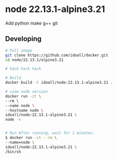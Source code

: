 node 22.13.1-alpine3.21
=============

Add python make g++ git

## Developing

```bash
# Pull image
git clone https://github.com/idoall/docker.git
cd node/22.13.1/alpine3.21

# hack hack hack

# Build
docker build -t idoall/node:22.13.1-alpine3.21 .

# view node version
docker run -it \
--rm \
--name node \
--hostname node \
idoall/node:22.13.1-alpine3.21 \
node -v


# Run After running, wait for 1 minutes.
$ docker run -it --rm \
--name=node \
idoall/node:22.13.1-alpine3.21 \
/bin/sh
```